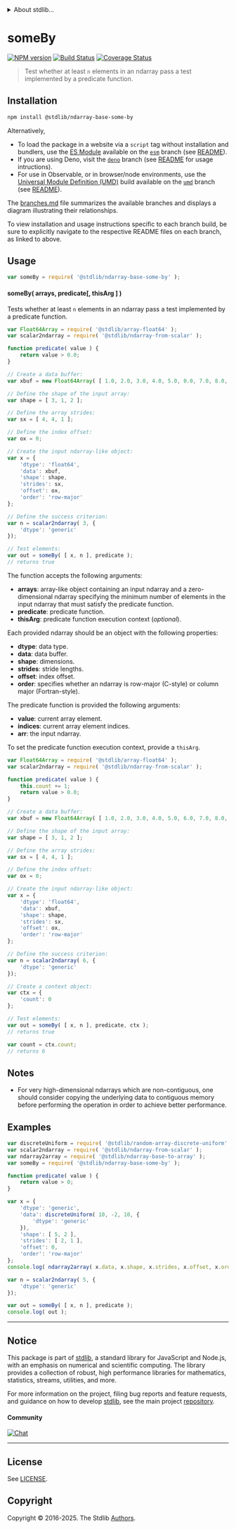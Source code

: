 <!--

@license Apache-2.0

Copyright (c) 2025 The Stdlib Authors.

Licensed under the Apache License, Version 2.0 (the "License");
you may not use this file except in compliance with the License.
You may obtain a copy of the License at

   http://www.apache.org/licenses/LICENSE-2.0

Unless required by applicable law or agreed to in writing, software
distributed under the License is distributed on an "AS IS" BASIS,
WITHOUT WARRANTIES OR CONDITIONS OF ANY KIND, either express or implied.
See the License for the specific language governing permissions and
limitations under the License.

-->


<details>
  <summary>
    About stdlib...
  </summary>
  <p>We believe in a future in which the web is a preferred environment for numerical computation. To help realize this future, we've built stdlib. stdlib is a standard library, with an emphasis on numerical and scientific computation, written in JavaScript (and C) for execution in browsers and in Node.js.</p>
  <p>The library is fully decomposable, being architected in such a way that you can swap out and mix and match APIs and functionality to cater to your exact preferences and use cases.</p>
  <p>When you use stdlib, you can be absolutely certain that you are using the most thorough, rigorous, well-written, studied, documented, tested, measured, and high-quality code out there.</p>
  <p>To join us in bringing numerical computing to the web, get started by checking us out on <a href="https://github.com/stdlib-js/stdlib">GitHub</a>, and please consider <a href="https://opencollective.com/stdlib">financially supporting stdlib</a>. We greatly appreciate your continued support!</p>
</details>

# someBy

[![NPM version][npm-image]][npm-url] [![Build Status][test-image]][test-url] [![Coverage Status][coverage-image]][coverage-url] <!-- [![dependencies][dependencies-image]][dependencies-url] -->

> Test whether at least `n` elements in an ndarray pass a test implemented by a predicate function.

<section class="intro">

</section>

<!-- /.intro -->

<section class="installation">

## Installation

```bash
npm install @stdlib/ndarray-base-some-by
```

Alternatively,

-   To load the package in a website via a `script` tag without installation and bundlers, use the [ES Module][es-module] available on the [`esm`][esm-url] branch (see [README][esm-readme]).
-   If you are using Deno, visit the [`deno`][deno-url] branch (see [README][deno-readme] for usage intructions).
-   For use in Observable, or in browser/node environments, use the [Universal Module Definition (UMD)][umd] build available on the [`umd`][umd-url] branch (see [README][umd-readme]).

The [branches.md][branches-url] file summarizes the available branches and displays a diagram illustrating their relationships.

To view installation and usage instructions specific to each branch build, be sure to explicitly navigate to the respective README files on each branch, as linked to above.

</section>

<section class="usage">

## Usage

```javascript
var someBy = require( '@stdlib/ndarray-base-some-by' );
```

#### someBy( arrays, predicate\[, thisArg ] )

Tests whether at least `n` elements in an ndarray pass a test implemented by a predicate function.

<!-- eslint-disable max-len -->

```javascript
var Float64Array = require( '@stdlib/array-float64' );
var scalar2ndarray = require( '@stdlib/ndarray-from-scalar' );

function predicate( value ) {
    return value > 0.0;
}

// Create a data buffer:
var xbuf = new Float64Array( [ 1.0, 2.0, 3.0, 4.0, 5.0, 0.0, 7.0, 8.0, 9.0, 10.0, 11.0, 12.0 ] );

// Define the shape of the input array:
var shape = [ 3, 1, 2 ];

// Define the array strides:
var sx = [ 4, 4, 1 ];

// Define the index offset:
var ox = 0;

// Create the input ndarray-like object:
var x = {
    'dtype': 'float64',
    'data': xbuf,
    'shape': shape,
    'strides': sx,
    'offset': ox,
    'order': 'row-major'
};

// Define the success criterion:
var n = scalar2ndarray( 3, {
    'dtype': 'generic'
});

// Test elements:
var out = someBy( [ x, n ], predicate );
// returns true
```

The function accepts the following arguments:

-   **arrays**: array-like object containing an input ndarray and a zero-dimensional ndarray specifying the minimum number of elements in the input ndarray that must satisfy the predicate function.
-   **predicate**: predicate function.
-   **thisArg**: predicate function execution context (_optional_).

Each provided ndarray should be an object with the following properties:

-   **dtype**: data type.
-   **data**: data buffer.
-   **shape**: dimensions.
-   **strides**: stride lengths.
-   **offset**: index offset.
-   **order**: specifies whether an ndarray is row-major (C-style) or column major (Fortran-style).

The predicate function is provided the following arguments:

-   **value**: current array element.
-   **indices**: current array element indices.
-   **arr**: the input ndarray.

To set the predicate function execution context, provide a `thisArg`.

<!-- eslint-disable no-invalid-this, max-len -->

```javascript
var Float64Array = require( '@stdlib/array-float64' );
var scalar2ndarray = require( '@stdlib/ndarray-from-scalar' );

function predicate( value ) {
    this.count += 1;
    return value > 0.0;
}

// Create a data buffer:
var xbuf = new Float64Array( [ 1.0, 2.0, 3.0, 4.0, 5.0, 6.0, 7.0, 8.0, 9.0, 10.0, 11.0, 12.0 ] );

// Define the shape of the input array:
var shape = [ 3, 1, 2 ];

// Define the array strides:
var sx = [ 4, 4, 1 ];

// Define the index offset:
var ox = 0;

// Create the input ndarray-like object:
var x = {
    'dtype': 'float64',
    'data': xbuf,
    'shape': shape,
    'strides': sx,
    'offset': ox,
    'order': 'row-major'
};

// Define the success criterion:
var n = scalar2ndarray( 6, {
    'dtype': 'generic'
});

// Create a context object:
var ctx = {
    'count': 0
};

// Test elements:
var out = someBy( [ x, n ], predicate, ctx );
// returns true

var count = ctx.count;
// returns 6
```

</section>

<!-- /.usage -->

<section class="notes">

## Notes

-   For very high-dimensional ndarrays which are non-contiguous, one should consider copying the underlying data to contiguous memory before performing the operation in order to achieve better performance.

</section>

<!-- /.notes -->

<section class="examples">

## Examples

<!-- eslint no-undef: "error" -->

```javascript
var discreteUniform = require( '@stdlib/random-array-discrete-uniform' );
var scalar2ndarray = require( '@stdlib/ndarray-from-scalar' );
var ndarray2array = require( '@stdlib/ndarray-base-to-array' );
var someBy = require( '@stdlib/ndarray-base-some-by' );

function predicate( value ) {
    return value > 0;
}

var x = {
    'dtype': 'generic',
    'data': discreteUniform( 10, -2, 10, {
        'dtype': 'generic'
    }),
    'shape': [ 5, 2 ],
    'strides': [ 2, 1 ],
    'offset': 0,
    'order': 'row-major'
};
console.log( ndarray2array( x.data, x.shape, x.strides, x.offset, x.order ) );

var n = scalar2ndarray( 5, {
    'dtype': 'generic'
});

var out = someBy( [ x, n ], predicate );
console.log( out );
```

</section>

<!-- /.examples -->

<!-- Section for related `stdlib` packages. Do not manually edit this section, as it is automatically populated. -->

<section class="related">

</section>

<!-- /.related -->


<section class="main-repo" >

* * *

## Notice

This package is part of [stdlib][stdlib], a standard library for JavaScript and Node.js, with an emphasis on numerical and scientific computing. The library provides a collection of robust, high performance libraries for mathematics, statistics, streams, utilities, and more.

For more information on the project, filing bug reports and feature requests, and guidance on how to develop [stdlib][stdlib], see the main project [repository][stdlib].

#### Community

[![Chat][chat-image]][chat-url]

---

## License

See [LICENSE][stdlib-license].


## Copyright

Copyright &copy; 2016-2025. The Stdlib [Authors][stdlib-authors].

</section>

<!-- /.stdlib -->

<!-- Section for all links. Make sure to keep an empty line after the `section` element and another before the `/section` close. -->

<section class="links">

[npm-image]: http://img.shields.io/npm/v/@stdlib/ndarray-base-some-by.svg
[npm-url]: https://npmjs.org/package/@stdlib/ndarray-base-some-by

[test-image]: https://github.com/stdlib-js/ndarray-base-some-by/actions/workflows/test.yml/badge.svg?branch=main
[test-url]: https://github.com/stdlib-js/ndarray-base-some-by/actions/workflows/test.yml?query=branch:main

[coverage-image]: https://img.shields.io/codecov/c/github/stdlib-js/ndarray-base-some-by/main.svg
[coverage-url]: https://codecov.io/github/stdlib-js/ndarray-base-some-by?branch=main

<!--

[dependencies-image]: https://img.shields.io/david/stdlib-js/ndarray-base-some-by.svg
[dependencies-url]: https://david-dm.org/stdlib-js/ndarray-base-some-by/main

-->

[chat-image]: https://img.shields.io/gitter/room/stdlib-js/stdlib.svg
[chat-url]: https://app.gitter.im/#/room/#stdlib-js_stdlib:gitter.im

[stdlib]: https://github.com/stdlib-js/stdlib

[stdlib-authors]: https://github.com/stdlib-js/stdlib/graphs/contributors

[umd]: https://github.com/umdjs/umd
[es-module]: https://developer.mozilla.org/en-US/docs/Web/JavaScript/Guide/Modules

[deno-url]: https://github.com/stdlib-js/ndarray-base-some-by/tree/deno
[deno-readme]: https://github.com/stdlib-js/ndarray-base-some-by/blob/deno/README.md
[umd-url]: https://github.com/stdlib-js/ndarray-base-some-by/tree/umd
[umd-readme]: https://github.com/stdlib-js/ndarray-base-some-by/blob/umd/README.md
[esm-url]: https://github.com/stdlib-js/ndarray-base-some-by/tree/esm
[esm-readme]: https://github.com/stdlib-js/ndarray-base-some-by/blob/esm/README.md
[branches-url]: https://github.com/stdlib-js/ndarray-base-some-by/blob/main/branches.md

[stdlib-license]: https://raw.githubusercontent.com/stdlib-js/ndarray-base-some-by/main/LICENSE

</section>

<!-- /.links -->
